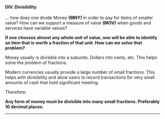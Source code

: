 #### DIV. Divisibility

... how does one divide Money **(MNY)** in order to pay for items of smaller value? How can we support a measure of value **(MOV)** when goods and services have variable values?


**If one chooses almost any whole unit of value, one will be able to identify an item that is worth a fraction of that unit.  How can we solve that problem?**

Money usually is divisible into a subunits.  Dollars into cents, etc.  This helps solve the problem of fractions.

Modern currencies usually provide a large number of small fractions.  This helps with divisibility and allow users to record transactions for very small amounts of cash that hold significant meeting.

Therefore:

**Any form of money must be divisible into many small fractions. Preferably 10 decimal places.**

----------

